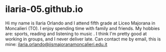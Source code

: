 # ilaria-05.github.io

Hi my name is Ilaria Orlando and I attend fifth grade at Liceo Majorana in Moncalieri (TO).
I enjoy spending time with family and friends.
My hobbies are: sports, reading and listening to music .
I think I'm pretty good at working in groups, and I never deliver late.
Can contact me by email, this is mine: ilaria.orlando@iismajoranamoncalieri.edu.it
